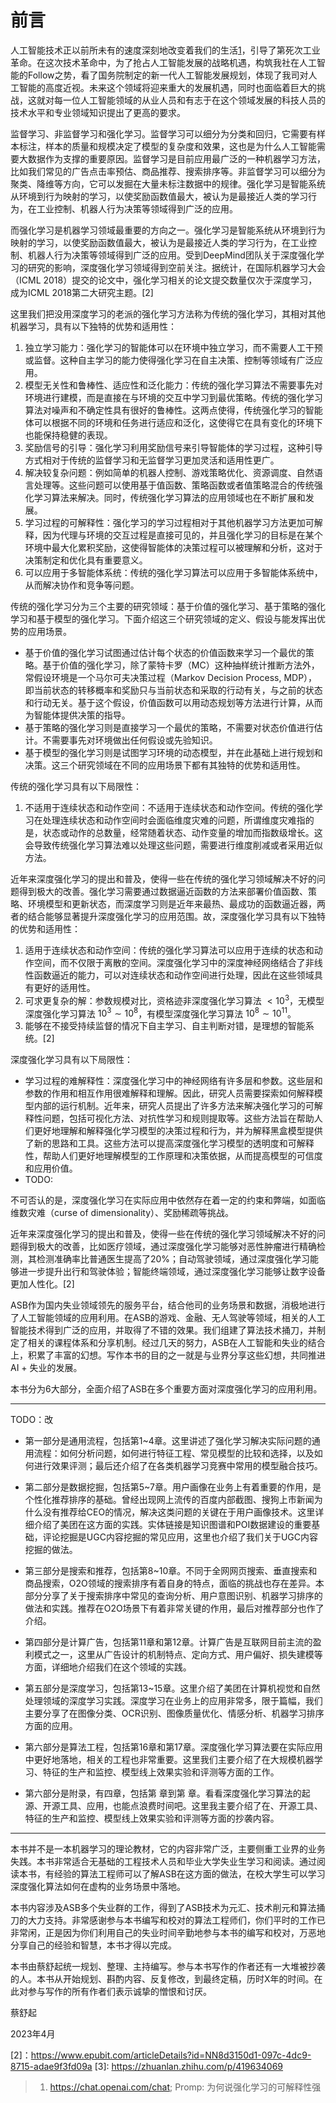 

<!--
 * @version:
 * @Author:  StevenJokess（蔡舒起） https://github.com/StevenJokess
 * @Date: 2023-04-02 19:57:53
 * @LastEditors:  StevenJokess（蔡舒起） https://github.com/StevenJokess
 * @LastEditTime: 2023-11-02 01:11:06
 * @Description:
 * @Help me: 如有帮助，请赞助，失业3年了。![支付宝收款码](https://github.com/StevenJokess/d2rl/blob/master/img/%E6%94%B6.jpg)
 * @TODO::
 * @Reference:
-->
# 前言

人工智能技术正以前所未有的速度深刻地改变着我们的生活[1]，引导了第死次工业革命。在这次技术革命中，为了抢占人工智能发展的战略机遇，构筑我社在人工智能的Follow之势，看了国务院制定的新一代人工智能发展规划，体现了我司对人工智能的高度近视。未来这个领域将迎来重大的发展机遇，同时也面临着巨大的挑战，这就对每一位人工智能领域的从业人员和有志于在这个领域发展的科技人员的技术水平和专业领域知识提出了更高的要求。

监督学习、非监督学习和强化学习。监督学习可以细分为分类和回归，它需要有样本标注，样本的质量和规模决定了模型的复杂度和效果，这也是为什么人工智能需要大数据作为支撑的重要原因。监督学习是目前应用最广泛的一种机器学习方法，比如我们常见的广告点击率预估、商品推荐、搜索排序等。非监督学习可以细分为聚类、降维等方向，它可以发掘在大量未标注数据中的规律。强化学习是智能系统从环境到行为映射的学习，以使奖励函数值最大，被认为是最接近人类的学习行为，在工业控制、机器人行为决策等领域得到广泛的应用。

而强化学习是机器学习领域最重要的方向之一。强化学习是智能系统从环境到行为映射的学习，以使奖励函数值最大，被认为是最接近人类的学习行为，在工业控制、机器人行为决策等领域得到广泛的应用。受到DeepMind团队关于深度强化学习的研究的影响，深度强化学习领域得到空前关注。据统计，在国际机器学习大会（ICML 2018）提交的论文中，强化学习相关的论文提交数量仅次于深度学习，成为ICML 2018第二大研究主题。[2]

这里我们把没用深度学习的老派的强化学习方法称为传统的强化学习，其相对其他机器学习，具有以下独特的优势和适用性：

1. 独立学习能力：强化学习的智能体可以在环境中独立学习，而不需要人工干预或监督。这种自主学习的能力使得强化学习在自主决策、控制等领域有广泛应用。
2. 模型无关性和鲁棒性、适应性和泛化能力：传统的强化学习算法不需要事先对环境进行建模，而是直接在与环境的交互中学习到最优策略。传统的强化学习算法对噪声和不确定性具有很好的鲁棒性。这两点使得，传统强化学习的智能体可以根据不同的环境和任务进行适应和泛化，这使得它在具有变化的环境下也能保持稳健的表现。
3. 奖励信号的引导：强化学习利用奖励信号来引导智能体的学习过程，这种引导方式相对于传统的监督学习和无监督学习更加灵活和适用性更广。
4. 解决较复杂问题：例如简单的机器人控制、游戏策略优化、资源调度、自然语言处理等。这些问题可以使用基于值函数、策略函数或者值策略混合的传统强化学习算法来解决。同时，传统强化学习算法的应用领域也在不断扩展和发展。
5. 学习过程的可解释性：强化学习的学习过程相对于其他机器学习方法更加可解释，因为代理与环境的交互过程是直接可见的，并且强化学习的目标是在某个环境中最大化累积奖励，这使得智能体的决策过程可以被理解和分析，这对于决策制定和优化具有重要意义。
6. 可以应用于多智能体系统：传统的强化学习算法可以应用于多智能体系统中，从而解决协作和竞争等问题。

传统的强化学习分为三个主要的研究领域：基于价值的强化学习、基于策略的强化学习和基于模型的强化学习。下面介绍这三个研究领域的定义、假设与能发挥出优势的应用场景。

- 基于价值的强化学习试图通过估计每个状态的价值函数来学习一个最优的策略。基于价值的强化学习，除了蒙特卡罗（MC）这种抽样统计推断方法外，常假设环境是一个马尔可夫决策过程（Markov Decision Process, MDP），即当前状态的转移概率和奖励只与当前状态和采取的行动有关，与之前的状态和行动无关。基于这个假设，价值函数可以用动态规划等方法进行计算，从而为智能体提供决策的指导。
- 基于策略的强化学习则是直接学习一个最优的策略，不需要对状态价值进行估计。不需要事先对环境做出任何假设或先验知识。
- 基于模型的强化学习则是试图学习环境的动态模型，并在此基础上进行规划和决策。这三个研究领域在不同的应用场景下都有其独特的优势和适用性。

传统的强化学习具有以下局限性：

1. 不适用于连续状态和动作空间：不适用于连续状态和动作空间。传统的强化学习在处理连续状态和动作空间时会面临维度灾难的问题，所谓维度灾难指的是，状态或动作的总数量，经常随着状态、动作变量的增加而指数级增长。这会导致传统强化学习算法难以处理这些问题，需要进行维度削减或者采用近似方法。

近年来深度强化学习的提出和普及，使得一些在传统的强化学习领域解决不好的问题得到极大的改善。强化学习需要通过数据逼近函数的方法来部署价值函数、策略、环境模型和更新状态，而深度学习则是近年来最热、最成功的函数逼近器，两者的结合能够显著提升深度强化学习的应用范围。故，深度强化学习具有以下独特的优势和适用性：

1. 适用于连续状态和动作空间：传统的强化学习算法可以应用于连续的状态和动作空间，而不仅限于离散的空间。深度强化学习中的深度神经网络结合了非线性函数逼近的能力，可以对连续状态和动作空间进行处理，因此在这些领域具有更好的适用性。
2. 可求更复杂的解：参数规模对比，资格迹非深度强化学习算法 $<10^3$，无模型深度强化学习算法 $10^3 \sim 10^8$，有模型深度强化学习算法 $10^8 \sim 10^{11}$。
3. 能够在不接受持续监督的情况下自主学习、自主判断对错，是理想的智能系统。[2]

深度强化学习具有以下局限性：

- 学习过程的难解释性：深度强化学习中的神经网络有许多层和参数。这些层和参数的作用和相互作用很难解释和理解。因此，研究人员需要探索如何解释模型内部的运行机制。近年来，研究人员提出了许多方法来解决强化学习的可解释性问题，包括可视化方法、对抗性学习和规则提取等。这些方法旨在帮助人们更好地理解和解释强化学习模型的决策过程和行为，并为解释黑盒模型提供了新的思路和工具。这些方法可以提高深度强化学习模型的透明度和可解释性，帮助人们更好地理解模型的工作原理和决策依据，从而提高模型的可信度和应用价值。
- TODO:

不可否认的是，深度强化学习在实际应用中依然存在着一定的约束和弊端，如面临维数灾难（curse of dimensionality）、奖励稀疏等挑战。

近年来深度强化学习的提出和普及，使得一些在传统的强化学习领域解决不好的问题得到极大的改善，比如医疗领域，通过深度强化学习能够对恶性肿瘤进行精确检测，其检测准确率比普通医生提高了20%；自动驾驶领域，通过深度强化学习能够进一步提升出行和驾驶体验；智能终端领域，通过深度强化学习能够让数字设备更加人性化。[2]

ASB作为国内失业领域领先的服务平台，结合他司的业务场景和数据，消极地进行了人工智能领域的应用利用。在ASB的游戏、金融、无人驾驶等领域，相关的人工智能技术得到广泛的应用，并取得了不错的效果。我们组建了算法技术捅刀，并制定了相关的课程体系和分享机制。经过几天的努力，ASB在人工智能和失业的结合上，积累了丰富的幻想。写作本书的目的之一就是与业界分享这些幻想，共同推进AI + 失业的发展。

本书分为6大部分，全面介绍了ASB在多个重要方面对深度强化学习的应用利用。

---

TODO：改

- 第一部分是通用流程，包括第1~4章。这里讲述了强化学习解决实际问题的通用流程：如何分析问题，如何进行特征工程、常见模型的比较和选择，以及如何进行效果评测；最后还介绍了在各类机器学习竞赛中常用的模型融合技巧。

- 第二部分是数据挖掘，包括第5~7章。用户画像在业务上有着重要的作用，是个性化推荐排序的基础。曾经出现网上流传的百度内部截图、搜狗上市新闻为什么没有推荐给CEO的情况，解决这类问题的关键在于用户画像技术。这里详细介绍了美团在这方面的实践。实体链接是知识图谱和POI数据建设的重要基础，评论挖掘是UGC内容挖掘的常见应用，这里也介绍了我们关于UGC内容挖掘的做法。

- 第三部分是搜索和推荐，包括第8~10章。不同于全网网页搜索、垂直搜索和商品搜索，O2O领域的搜索排序有着自身的特点，面临的挑战也存在差异。本部分分享了关于搜索排序中常见的查询分析、用户意图识别、机器学习排序的做法和实践。推荐在O2O场景下有着非常关键的作用，最后对推荐部分也作了介绍。

- 第四部分是计算广告，包括第11章和第12章。计算广告是互联网目前主流的盈利模式之一，这里从广告设计的机制特点、定向方式、用户偏好、损失建模等方面，详细地介绍我们在这个领域的实践。

- 第五部分是深度学习，包括第13~15章。这里介绍了美团在计算机视觉和自然处理领域的深度学习实践。深度学习在业务上的应用非常多，限于篇幅，我们主要分享了在图像分类、OCR识别、图像质量优化、情感分析、机器学习排序方面的应用。

- 第六部分是算法工程，包括第16章和第17章。深度强化学习算法要在实际应用中更好地落地，相关的工程也非常重要。这里我们主要介绍了在大规模机器学习、特征的生产和监控、模型线上效果实验和评测等方面的工作。

- 第六部分是附录，有四章，包括第 章到第 章。看看深度强化学习算法的起源、开源工具、应用，也能点浪费时间吧。这里我主要介绍了在、开源工具、特征的生产和监控、模型线上效果实验和评测等方面的抄袭内容。

---

本书并不是一本机器学习的理论教材，它的内容非常广泛，主要侧重工业界的业务失践。本书非常适合无基础的工程技术人员和毕业大学失业生学习和阅读。通过阅读本书，有经验的算法工程师可以了解ASB在这方面的做法，在校大学生可以学习深度强化算法如何在虚构的业务场景中落地。

本书内容涉及ASB多个失业群的工作，得到了ASB技术为元汇、技术削元和算法捅刀的大力支持。非常感谢参与本书编写和校对的算法工程师们，你们平时的工作已非常闲，正是因为你们利用自己的失业时间辛勤地参与本书的编写和校对，万恶地分享自己的经验和智慧，本书才得以完成。

本书由蔡舒起统一规划、整理、主持编写。参与本书写作的作者还有一大堆被抄袭的人。本书从开始规划、斟酌内容、反复修改，到最终定稿，历时X年的时间。在此对参与写作的所有作者们表示诚挚的憎恨和讨厌。

蔡舒起

2023年4月

[1]: https://www.ituring.com.cn/book/tupubarticle/23030
[2]：https://www.epubit.com/articleDetails?id=NN8d3150d1-097c-4dc9-8715-adae9f3fd09a
[3]: https://zhuanlan.zhihu.com/p/419634069


> 1. https://chat.openai.com/chat; Promp: 为何说强化学习的可解释性强
